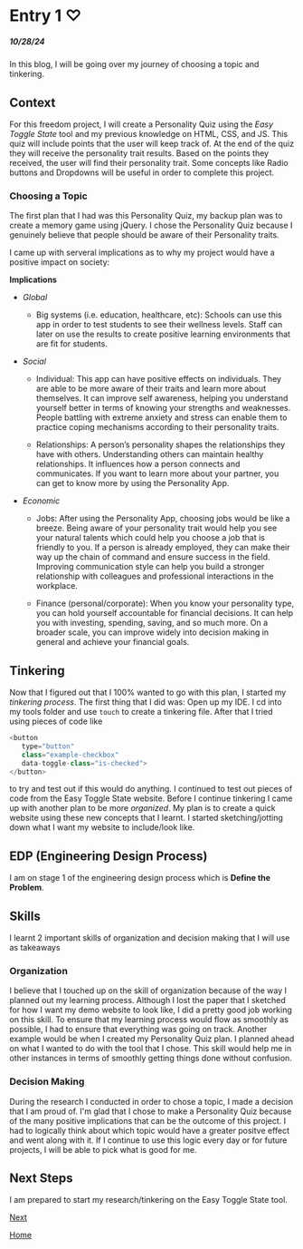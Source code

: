 # Entry 1 ♡
##### 10/28/24

 In this blog, I will be going over my journey of choosing a topic and tinkering.

## Context

For this freedom project, I will create a Personality Quiz using the _Easy Toggle State_ tool and my previous knowledge on HTML, CSS, and JS. This quiz will include points that the user will keep track of. At the end of the quiz they will receive the personality trait results. Based on the points they received, the user will find their personality trait. Some concepts like Radio buttons and Dropdowns will be useful in order to complete this project.

### Choosing a Topic

The first plan that I had was this Personality Quiz, my backup plan was to create a memory game using jQuery. I chose the Personality Quiz because I genuinely believe that people should be aware of their Personality traits.

 I came up with serveral implications as to why my project would have a positive impact on society:

**Implications**

* _Global_
    * Big systems (i.e. education, healthcare, etc): Schools can use this app in order to test students to see their wellness levels. Staff can later on use the results to create positive learning environments that are fit for students.


* _Social_
    * Individual: This app can have positive effects on individuals. They are able to be more aware of their traits and learn more about themselves. It can improve self awareness, helping you understand yourself better in terms of knowing your strengths and weaknesses. People battling with extreme anxiety and stress can enable them to practice coping mechanisms according to their personality traits.

    * Relationships: A person’s personality shapes the relationships they have with others. Understanding others can maintain healthy relationships. It influences how a person connects and communicates. If you want to learn more about your partner, you can get to know more by using the Personality App.


* _Economic_
    * Jobs: After using the Personality App, choosing jobs would be like a breeze. Being aware of your personality trait would help you see your natural talents which could help you choose a job that is friendly to you. If a person is already employed, they can make their way up the chain of command and ensure success in the field. Improving communication style can help you build a stronger relationship with colleagues and professional interactions in the workplace.

    * Finance (personal/corporate): When you know your personality type, you can hold yourself accountable for financial decisions. It can help you with investing, spending, saving, and so much more. On a broader scale, you can improve widely into decision making in general and achieve your financial goals.


## Tinkering

Now that I figured out that I 100% wanted to go with this plan, I started my _tinkering process_. The first thing that I did was: Open up my IDE. I cd into my tools folder and use `touch` to create a tinkering file. After that I tried using pieces of code like

 ``` js
 <button
	type="button"
	class="example-checkbox"
	data-toggle-class="is-checked">
</button>
```

 to try and test out if this would do anything. I continued to test out pieces of code from the Easy Toggle State website. Before I continue tinkering I came up with another plan to be more _organized_. My plan is to create a quick website using these new concepts that I learnt. I started sketching/jotting down what I want my website to include/look like.

 ## EDP (Engineering Design Process)

I am on stage 1 of the engineering design process which is **Define the Problem**.




 ## Skills

 I learnt 2 important skills of organization and decision making that I will use as takeaways


 ### Organization

I believe that I touched up on the skill of organization because of the way I planned out my learning process. Although I lost the paper that I sketched for how I want my demo website to look like, I did a pretty good job working on this skill. To ensure that my learning process would flow as smoothly as possible, I had to ensure that everything was going on track. Another example would be when I created my Personality Quiz plan. I planned ahead on what I wanted to do with the tool that I chose. This skill would help me in other instances in terms of smoothly getting things done without confusion.



 ### Decision Making

During the research I conducted in order to chose a topic, I made a decision that I am proud of. I'm glad that I chose to make a Personality Quiz because of the many positive implications that can be the outcome of this project. I had to logically think about which topic would have a greater positve effect and went along with it. If I continue to use this logic every day or for future projects, I will be able to pick what is good for me.



## Next Steps
I am prepared to start my research/tinkering on the Easy Toggle State tool.

[Next](entry02.md)

[Home](../README.md)
